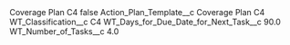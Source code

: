 <?xml version="1.0" encoding="UTF-8"?>
<CustomMetadata xmlns="http://soap.sforce.com/2006/04/metadata" xmlns:xsi="http://www.w3.org/2001/XMLSchema-instance" xmlns:xsd="http://www.w3.org/2001/XMLSchema">
    <label>Coverage Plan C4</label>
    <protected>false</protected>
    <values>
        <field>Action_Plan_Template__c</field>
        <value xsi:type="xsd:string">Coverage Plan C4</value>
    </values>
    <values>
        <field>WT_Classification__c</field>
        <value xsi:type="xsd:string">C4</value>
    </values>
    <values>
        <field>WT_Days_for_Due_Date_for_Next_Task__c</field>
        <value xsi:type="xsd:double">90.0</value>
    </values>
    <values>
        <field>WT_Number_of_Tasks__c</field>
        <value xsi:type="xsd:double">4.0</value>
    </values>
</CustomMetadata>
